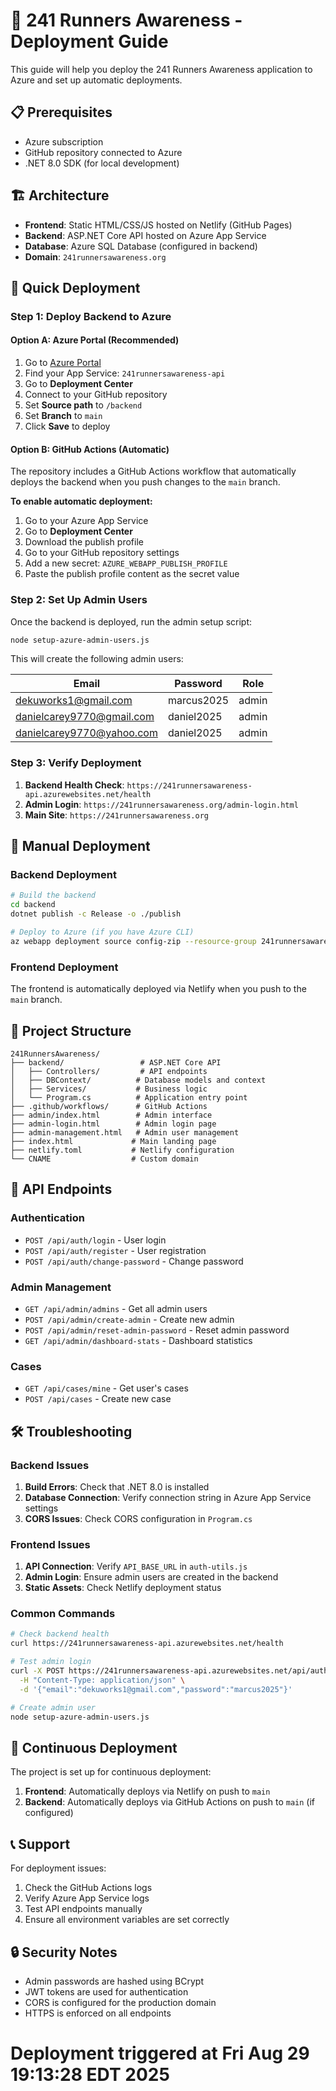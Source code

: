 # 🚀 241 Runners Awareness - Deployment Guide

This guide will help you deploy the 241 Runners Awareness application to Azure and set up automatic deployments.

## 📋 Prerequisites

- Azure subscription
- GitHub repository connected to Azure
- .NET 8.0 SDK (for local development)

## 🏗️ Architecture

- **Frontend**: Static HTML/CSS/JS hosted on Netlify (GitHub Pages)
- **Backend**: ASP.NET Core API hosted on Azure App Service
- **Database**: Azure SQL Database (configured in backend)
- **Domain**: `241runnersawareness.org`

## 🚀 Quick Deployment

### Step 1: Deploy Backend to Azure

#### Option A: Azure Portal (Recommended)

1. Go to [Azure Portal](https://portal.azure.com)
2. Find your App Service: `241runnersawareness-api`
3. Go to **Deployment Center**
4. Connect to your GitHub repository
5. Set **Source path** to `/backend`
6. Set **Branch** to `main`
7. Click **Save** to deploy

#### Option B: GitHub Actions (Automatic)

The repository includes a GitHub Actions workflow that automatically deploys the backend when you push changes to the `main` branch.

**To enable automatic deployment:**

1. Go to your Azure App Service
2. Go to **Deployment Center**
3. Download the publish profile
4. Go to your GitHub repository settings
5. Add a new secret: `AZURE_WEBAPP_PUBLISH_PROFILE`
6. Paste the publish profile content as the secret value

### Step 2: Set Up Admin Users

Once the backend is deployed, run the admin setup script:

```bash
node setup-azure-admin-users.js
```

This will create the following admin users:

| Email | Password | Role |
|-------|----------|------|
| dekuworks1@gmail.com | marcus2025 | admin |
| danielcarey9770@gmail.com | daniel2025 | admin |
| danielcarey9770@yahoo.com | daniel2025 | admin |

### Step 3: Verify Deployment

1. **Backend Health Check**: `https://241runnersawareness-api.azurewebsites.net/health`
2. **Admin Login**: `https://241runnersawareness.org/admin-login.html`
3. **Main Site**: `https://241runnersawareness.org`

## 🔧 Manual Deployment

### Backend Deployment

```bash
# Build the backend
cd backend
dotnet publish -c Release -o ./publish

# Deploy to Azure (if you have Azure CLI)
az webapp deployment source config-zip --resource-group 241runnersawareness-rg --name 241runnersawareness-api --src ./publish.zip
```

### Frontend Deployment

The frontend is automatically deployed via Netlify when you push to the `main` branch.

## 📁 Project Structure

```
241RunnersAwareness/
├── backend/                 # ASP.NET Core API
│   ├── Controllers/         # API endpoints
│   ├── DBContext/          # Database models and context
│   ├── Services/           # Business logic
│   └── Program.cs          # Application entry point
├── .github/workflows/      # GitHub Actions
├── admin/index.html        # Admin interface
├── admin-login.html        # Admin login page
├── admin-management.html   # Admin user management
├── index.html             # Main landing page
├── netlify.toml           # Netlify configuration
└── CNAME                  # Custom domain
```

## 🔐 API Endpoints

### Authentication
- `POST /api/auth/login` - User login
- `POST /api/auth/register` - User registration
- `POST /api/auth/change-password` - Change password

### Admin Management
- `GET /api/admin/admins` - Get all admin users
- `POST /api/admin/create-admin` - Create new admin
- `POST /api/admin/reset-admin-password` - Reset admin password
- `GET /api/admin/dashboard-stats` - Dashboard statistics

### Cases
- `GET /api/cases/mine` - Get user's cases
- `POST /api/cases` - Create new case

## 🛠️ Troubleshooting

### Backend Issues

1. **Build Errors**: Check that .NET 8.0 is installed
2. **Database Connection**: Verify connection string in Azure App Service settings
3. **CORS Issues**: Check CORS configuration in `Program.cs`

### Frontend Issues

1. **API Connection**: Verify `API_BASE_URL` in `auth-utils.js`
2. **Admin Login**: Ensure admin users are created in the backend
3. **Static Assets**: Check Netlify deployment status

### Common Commands

```bash
# Check backend health
curl https://241runnersawareness-api.azurewebsites.net/health

# Test admin login
curl -X POST https://241runnersawareness-api.azurewebsites.net/api/auth/login \
  -H "Content-Type: application/json" \
  -d '{"email":"dekuworks1@gmail.com","password":"marcus2025"}'

# Create admin user
node setup-azure-admin-users.js
```

## 🔄 Continuous Deployment

The project is set up for continuous deployment:

1. **Frontend**: Automatically deploys via Netlify on push to `main`
2. **Backend**: Automatically deploys via GitHub Actions on push to `main` (if configured)

## 📞 Support

For deployment issues:
1. Check the GitHub Actions logs
2. Verify Azure App Service logs
3. Test API endpoints manually
4. Ensure all environment variables are set correctly

## 🔒 Security Notes

- Admin passwords are hashed using BCrypt
- JWT tokens are used for authentication
- CORS is configured for the production domain
- HTTPS is enforced on all endpoints
# Deployment triggered at Fri Aug 29 19:13:28 EDT 2025
